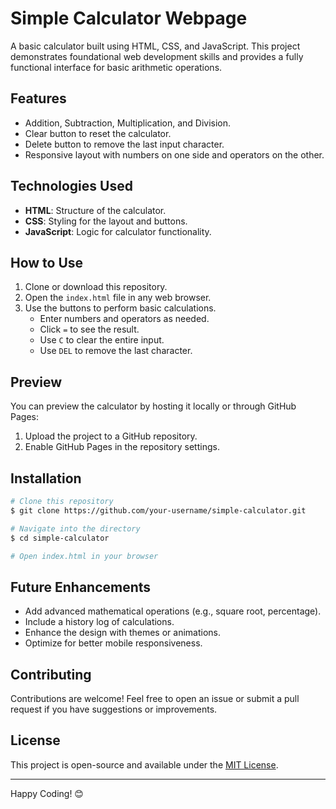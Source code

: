 # Simple Calculator Webpage

A basic calculator built using HTML, CSS, and JavaScript. This project demonstrates foundational web development skills and provides a fully functional interface for basic arithmetic operations.

## Features
- Addition, Subtraction, Multiplication, and Division.
- Clear button to reset the calculator.
- Delete button to remove the last input character.
- Responsive layout with numbers on one side and operators on the other.

## Technologies Used
- **HTML**: Structure of the calculator.
- **CSS**: Styling for the layout and buttons.
- **JavaScript**: Logic for calculator functionality.

## How to Use
1. Clone or download this repository.
2. Open the `index.html` file in any web browser.
3. Use the buttons to perform basic calculations.
   - Enter numbers and operators as needed.
   - Click `=` to see the result.
   - Use `C` to clear the entire input.
   - Use `DEL` to remove the last character.

## Preview
You can preview the calculator by hosting it locally or through GitHub Pages:
1. Upload the project to a GitHub repository.
2. Enable GitHub Pages in the repository settings.

## Installation
```bash
# Clone this repository
$ git clone https://github.com/your-username/simple-calculator.git

# Navigate into the directory
$ cd simple-calculator

# Open index.html in your browser
```

## Future Enhancements
- Add advanced mathematical operations (e.g., square root, percentage).
- Include a history log of calculations.
- Enhance the design with themes or animations.
- Optimize for better mobile responsiveness.

## Contributing
Contributions are welcome! Feel free to open an issue or submit a pull request if you have suggestions or improvements.

## License
This project is open-source and available under the [MIT License](LICENSE).

---

Happy Coding! 😊
